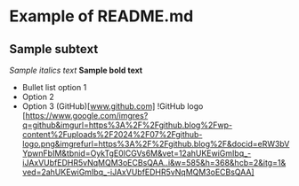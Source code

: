 # Example of README.md
## Sample subtext
*Sample italics text*
**Sample bold text**
* Bullet list option 1
* Option 2
* Option 3
(GitHub)[www.github.com]
!GitHub logo [https://www.google.com/imgres?q=github&imgurl=https%3A%2F%2Fgithub.blog%2Fwp-content%2Fuploads%2F2024%2F07%2Fgithub-logo.png&imgrefurl=https%3A%2F%2Fgithub.blog%2F&docid=eRW3bVYpwnFbIM&tbnid=OykTgE0lCGVs6M&vet=12ahUKEwiGmIbq_-iJAxVUbfEDHR5vNqMQM3oECBsQAA..i&w=585&h=368&hcb=2&itg=1&ved=2ahUKEwiGmIbq_-iJAxVUbfEDHR5vNqMQM3oECBsQAA]
